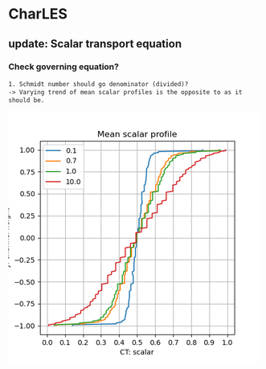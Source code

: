 # CharLES
## update: Scalar transport equation

### Check governing equation?
    1. Schmidt number should go denominator (divided)?
    -> Varying trend of mean scalar profiles is the opposite to as it should be.

![scalar trend](channel_flow/images/scalar_profile_mean.png)

    
